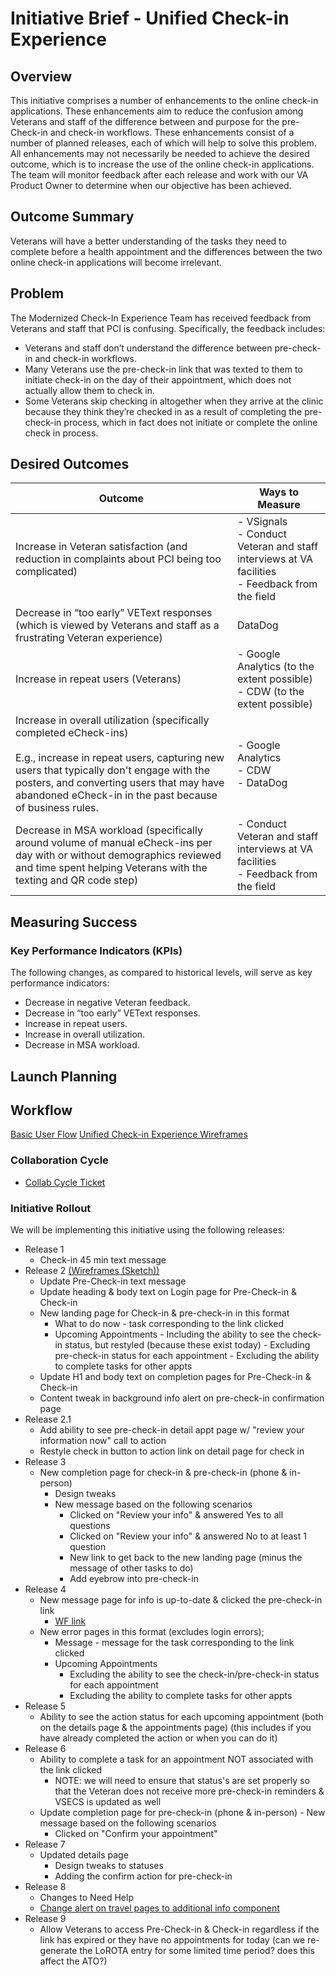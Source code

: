 # Initiative Brief - Unified Check-in Experience

## Overview

This initiative comprises a number of enhancements to the online check-in applications. These enhancements aim to reduce the confusion among Veterans and staff of the difference between and purpose for the pre-Check-in and check-in workflows. These enhancements consist of a number of planned releases, each of which will help to solve this problem. All enhancements may not necessarily be needed to achieve the desired outcome, which is to increase the use of the online check-in applications. The team will monitor feedback after each release and work with our VA Product Owner to determine when our objective has been achieved.
 
## Outcome Summary
Veterans will have a better understanding of the tasks they need to complete before a health appointment and the differences between the two online check-in applications will become irrelevant.

## Problem
The Modernized Check-In Experience Team has received feedback from Veterans and staff that PCI is confusing. Specifically, the feedback includes:
- Veterans and staff don’t understand the difference between pre-check-in and check-in workflows.
- Many Veterans use the pre-check-in link that was texted to them to initiate check-in on the day of their appointment, which does not actually allow them to check in.
- Some Veterans skip checking in altogether when they arrive at the clinic because they think they’re checked in as a result of completing the pre-check-in process, which in fact does not initiate or complete the online check in process. 

## Desired Outcomes
| Outcome | Ways to Measure |
| ----------- | ------------ |
| Increase in Veteran satisfaction (and reduction in complaints about PCI being too complicated)  | - VSignals<br>- Conduct Veteran and staff interviews at VA facilities<br>- Feedback from the field  |
| Decrease in “too early” VEText responses (which is viewed by Veterans and staff as a frustrating Veteran experience)  | DataDog |
| Increase in repeat users (Veterans) | - Google Analytics (to the extent possible)<br>- CDW (to the extent possible) |
| Increase in overall utilization (specifically completed eCheck-ins)<br><br>E.g., increase in repeat users, capturing new users that typically don't engage with the posters, and converting users that may have abandoned eCheck-in in the past because of business rules.   | - Google Analytics<br>- CDW<br>- DataDog  |
| Decrease in MSA workload (specifically around volume of manual eCheck-ins per day with or without demographics reviewed and time spent helping Veterans with the texting and QR code step) | - Conduct Veteran and staff interviews at VA facilities<br>- Feedback from the field  |

## Measuring Success

### Key Performance Indicators (KPIs)
The following changes, as compared to historical levels, will serve as key performance indicators:
- Decrease in negative Veteran feedback.
- Decrease in “too early” VEText responses.
- Increase in repeat users.
- Increase in overall utilization.
- Decrease in MSA workload.

## Launch Planning

## Workflow
[Basic User Flow](https://www.sketch.com/s/0e890de3-2530-4ee0-986e-cf0314334aec/p/0F9F62F0-68A0-4C8B-9105-A92D0A6448DB/canvas)
[Unified Check-in Experience Wireframes](https://www.sketch.com/s/0e890de3-2530-4ee0-986e-cf0314334aec/p/0EC89917-F949-4461-A7B3-32A5201FD2A2/canvas)

### Collaboration Cycle
- [Collab Cycle Ticket](https://github.com/department-of-veterans-affairs/va.gov-team/issues/53488)

### Initiative Rollout
We will be implementing this initiative using the following releases:
- Release 1 
     - Check-in 45 min text message
- Release 2 [(Wireframes (Sketch))](https://www.sketch.com/s/0e890de3-2530-4ee0-986e-cf0314334aec/p/F05730C4-9E76-4B1D-AEA0-63CEC7E61175/canvas)
    - Update Pre-Check-in text message
    - Update heading & body text on Login page for Pre-Check-in & Check-in
    - New landing page for Check-in & pre-check-in in this format
        - What to do now - task corresponding to the link clicked
         - Upcoming Appointments
                 - Including the ability to see the check-in status, but restyled (because these exist today)
                 - Excluding pre-check-in status for each appointment 
                 - Excluding the ability to complete tasks for other appts
     - Update H1 and body text on completion pages for Pre-Check-in & Check-in
     - Content tweak in background info alert on pre-check-in confirmation page
- Release 2.1
     - Add ability to see pre-check-in detail appt page w/ "review your information now" call to action
     - Restyle check in button to action link on detail page for check in 
- Release 3
    - New completion page for check-in & pre-check-in (phone & in-person)
	  - Design tweaks
	  - New message based on the following scenarios
	      - Clicked on "Review your info" & answered Yes to all questions
	      - Clicked on "Review your info" & answered No to at least 1 question
          - New link to get back to the new landing page (minus the message of other tasks to do)
          - Add eyebrow into pre-check-in
- Release 4
    - New message page for info is up-to-date & clicked the pre-check-in link
        - [WF link](https://www.sketch.com/s/0e890de3-2530-4ee0-986e-cf0314334aec/a/uuid/8BDCA2AE-00CE-4162-BEDE-9D0B349E24E6)
    - New error pages in this format (excludes login errors);
        - Message - message for the task corresponding to the link clicked
        - Upcoming Appointments
             - Excluding the ability to see the check-in/pre-check-in status for each appointment
             - Excluding the ability to complete tasks for other appts
-  Release 5
    - Ability to see the action status for each upcoming appointment (both on the details page & the appointments page) (this includes if you have already completed the action or when you can do it)
- Release 6
    - Ability to complete a task for an appointment NOT associated with the link clicked
        - NOTE: we will need to ensure that status's are set properly so that the Veteran does not receive more pre-check-in reminders & VSECS is updated as well
    -  Update completion page for pre-check-in (phone & in-person)
	  - New message based on the following scenarios
	      - Clicked on "Confirm your appointment"
- Release 7
    - Updated details page
        - Design tweaks to statuses
       - Adding the confirm action for pre-check-in
- Release 8
    - Changes to Need Help
    - [Change alert on travel pages to additional info component](https://app.zenhub.com/workspaces/check-in-experience-61fc23a2cb8a14001132e102/issues/gh/department-of-veterans-affairs/va.gov-team/59126) 
- Release 9
    - Allow Veterans to access Pre-Check-in & Check-in regardless if the link has expired or they have no appointments for today (can we re-generate the LoROTA entry for some limited time period? does this affect the ATO?)



